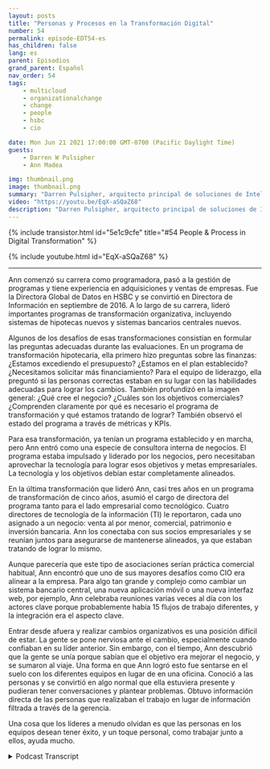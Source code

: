 ```yaml
---
layout: posts
title: "Personas y Procesos en la Transformación Digital"
number: 54
permalink: episode-EDT54-es
has_children: false
lang: es
parent: Episodios
grand_parent: Español
nav_order: 54
tags:
    - multicloud
    - organizationalchange
    - change
    - people
    - hsbc
    - cio

date: Mon Jun 21 2021 17:00:00 GMT-0700 (Pacific Daylight Time)
guests:
    - Darren W Pulsipher
    - Ann Madea

img: thumbnail.png
image: thumbnail.png
summary: "Darren Pulsipher, arquitecto principal de soluciones de Intel, le pregunta a su invitada, Ann Madea, exdirectora de tecnología de la información de HSBC, que reflexione sobre el proceso de grandes cambios de transformación que lideró en las organizaciones."
video: "https://youtu.be/EqX-aSQaZ68"
description: "Darren Pulsipher, arquitecto principal de soluciones de Intel, le pregunta a su invitada, Ann Madea, exdirectora de tecnología de la información de HSBC, que reflexione sobre el proceso de grandes cambios de transformación que lideró en las organizaciones."
---
```


<div>
{% include transistor.html id="5e1c9cfe" title="#54 People & Process in Digital Transformation" %}

{% include youtube.html id="EqX-aSQaZ68" %}
</div>

---

Ann comenzó su carrera como programadora, pasó a la gestión de programas y tiene experiencia en adquisiciones y ventas de empresas. Fue la Directora Global de Datos en HSBC y se convirtió en Directora de Información en septiembre de 2016. A lo largo de su carrera, lideró importantes programas de transformación organizativa, incluyendo sistemas de hipotecas nuevos y sistemas bancarios centrales nuevos.

Algunos de los desafíos de esas transformaciones consistían en formular las preguntas adecuadas durante las evaluaciones. En un programa de transformación hipotecaria, ella primero hizo preguntas sobre las finanzas: ¿Estamos excediendo el presupuesto? ¿Estamos en el plan establecido? ¿Necesitamos solicitar más financiamiento? Para el equipo de liderazgo, ella preguntó si las personas correctas estaban en su lugar con las habilidades adecuadas para lograr los cambios. También profundizó en la imagen general: ¿Qué cree el negocio? ¿Cuáles son los objetivos comerciales? ¿Comprenden claramente por qué es necesario el programa de transformación y qué estamos tratando de lograr? También observó el estado del programa a través de métricas y KPIs.

Para esa transformación, ya tenían un programa establecido y en marcha, pero Ann entró como una especie de consultora interna de negocios. El programa estaba impulsado y liderado por los negocios, pero necesitaban aprovechar la tecnología para lograr esos objetivos y metas empresariales. La tecnología y los objetivos debían estar completamente alineados.

En la última transformación que lideró Ann, casi tres años en un programa de transformación de cinco años, asumió el cargo de directora del programa tanto para el lado empresarial como tecnológico. Cuatro directores de tecnología de la información (TI) le reportaron, cada uno asignado a un negocio: venta al por menor, comercial, patrimonio e inversión bancaria. Ann los conectaba con sus socios empresariales y se reunían juntos para asegurarse de mantenerse alineados, ya que estaban tratando de lograr lo mismo.

Aunque parecería que este tipo de asociaciones serían práctica comercial habitual, Ann encontró que uno de sus mayores desafíos como CIO era alinear a la empresa. Para algo tan grande y complejo como cambiar un sistema bancario central, una nueva aplicación móvil o una nueva interfaz web, por ejemplo, Ann celebraba reuniones varias veces al día con los actores clave porque probablemente había 15 flujos de trabajo diferentes, y la integración era el aspecto clave.

Entrar desde afuera y realizar cambios organizativos es una posición difícil de estar. La gente se pone nerviosa ante el cambio, especialmente cuando confiaban en su líder anterior. Sin embargo, con el tiempo, Ann descubrió que la gente se unía porque sabían que el objetivo era mejorar el negocio, y se sumaron al viaje. Una forma en que Ann logró esto fue sentarse en el suelo con los diferentes equipos en lugar de en una oficina. Conoció a las personas y se convirtió en algo normal que ella estuviera presente y pudieran tener conversaciones y plantear problemas. Obtuvo información directa de las personas que realizaban el trabajo en lugar de información filtrada a través de la gerencia.

Una cosa que los líderes a menudo olvidan es que las personas en los equipos desean tener éxito, y un toque personal, como trabajar junto a ellos, ayuda mucho.



<details>
<summary> Podcast Transcript </summary>

<p></p>

</details>
